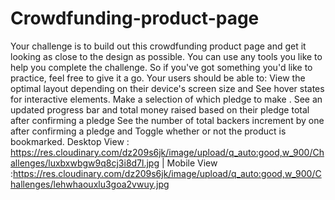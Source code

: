 # Crowdfunding-product-page

Your challenge is to build out this crowdfunding product page and get it looking as close to the design as possible. You can use any tools you like to help you 
complete the challenge. So if you've got something you'd like to practice, feel free to give it a go. Your users should be able to:
View the optimal layout depending on their device's screen size and See hover states for interactive elements.
Make a selection of which pledge to make . See an updated progress bar and total money raised based on their pledge total after confirming a pledge
See the number of total backers increment by one after confirming a pledge and Toggle whether or not the product is bookmarked.
Desktop View : https://res.cloudinary.com/dz209s6jk/image/upload/q_auto:good,w_900/Challenges/luxbxwbgw9q8cj3i8d7l.jpg 
| Mobile View :https://res.cloudinary.com/dz209s6jk/image/upload/q_auto:good,w_900/Challenges/lehwhaouxlu3goa2vwuy.jpg

